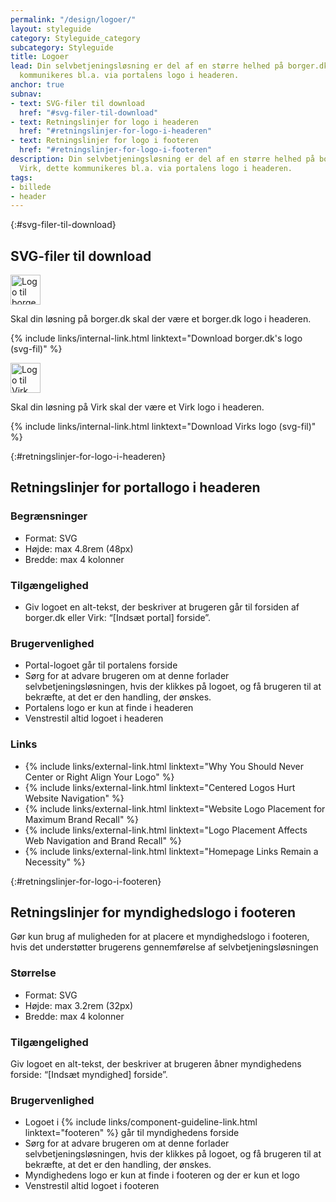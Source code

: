```yaml
---
permalink: "/design/logoer/"
layout: styleguide
category: Styleguide_category
subcategory: Styleguide
title: Logoer
lead: Din selvbetjeningsløsning er del af en større helhed på borger.dk og Virk, dette
  kommunikeres bl.a. via portalens logo i headeren.
anchor: true
subnav:
- text: SVG-filer til download
  href: "#svg-filer-til-download"
- text: Retningslinjer for logo i headeren
  href: "#retningslinjer-for-logo-i-headeren"
- text: Retningslinjer for logo i footeren
  href: "#retningslinjer-for-logo-i-footeren"
description: Din selvbetjeningsløsning er del af en større helhed på borger.dk og
  Virk, dette kommunikeres bl.a. via portalens logo i headeren.
tags:
- billede
- header
---
```


{:#svg-filer-til-download}
## SVG-filer til download

<img src="{{ site.baseurl }}/assets/img/logo-borgerdk.svg" height="48" alt="Logo til borger.dk selvbetjeningsløsninger" />

Skal din løsning på borger.dk skal der være et borger.dk logo i headeren.

{% include links/internal-link.html linktext="Download borger.dk's logo (svg-fil)" %}

<img src="{{ site.baseurl }}/assets/img/logo_virk.svg" height="48" alt="Logo til Virk selvbetjeningsløsninger"/>

Skal din løsning på Virk skal der være et Virk logo i headeren.

{% include links/internal-link.html linktext="Download Virks logo (svg-fil)" %}

{:#retningslinjer-for-logo-i-headeren}
## Retningslinjer for portallogo i headeren

### Begrænsninger

- Format: SVG
- Højde: max 4.8rem (48px)
- Bredde: max 4 kolonner

### Tilgængelighed

- Giv logoet en alt-tekst, der beskriver at brugeren går til forsiden af borger.dk eller Virk: “[Indsæt portal] forside”.

### Brugervenlighed

- Portal-logoet går til portalens forside
- Sørg for at advare brugeren om at denne forlader selvbetjeningsløsningen, hvis der klikkes på logoet, og få brugeren til at bekræfte, at det er den handling, der ønskes.
- Portalens logo er kun at finde i headeren
- Venstrestil altid logoet i headeren

### Links

<ul class="nobullet-list">
    <li>{% include links/external-link.html linktext="Why You Should Never Center or Right Align Your Logo" %}</li>
    <li>{% include links/external-link.html linktext="Centered Logos Hurt Website Navigation" %}</li>
    <li>{% include links/external-link.html linktext="Website Logo Placement for Maximum Brand Recall" %}</li>
    <li>{% include links/external-link.html linktext="Logo Placement Affects Web Navigation and Brand Recall" %}</li>
    <li>{% include links/external-link.html linktext="Homepage Links Remain a Necessity" %}</li>
</ul>

{:#retningslinjer-for-logo-i-footeren}
## Retningslinjer for myndighedslogo i footeren

Gør kun brug af muligheden for at placere et myndighedslogo i footeren, hvis det understøtter brugerens gennemførelse af selvbetjeningsløsningen

### Størrelse

- Format: SVG
- Højde: max 3.2rem (32px)
- Bredde: max 4 kolonner

### Tilgængelighed

Giv logoet en alt-tekst, der beskriver at brugeren åbner myndighedens forside: “[Indsæt myndighed] forside”.

### Brugervenlighed

- Logoet i {% include links/component-guideline-link.html linktext="footeren" %} går til myndighedens forside
- Sørg for at advare brugeren om at denne forlader selvbetjeningsløsningen, hvis der klikkes på logoet, og få brugeren til at bekræfte, at det er den handling, der ønskes.
- Myndighedens logo er kun at finde i footeren og der er kun et logo
- Venstrestil altid logoet i footeren
